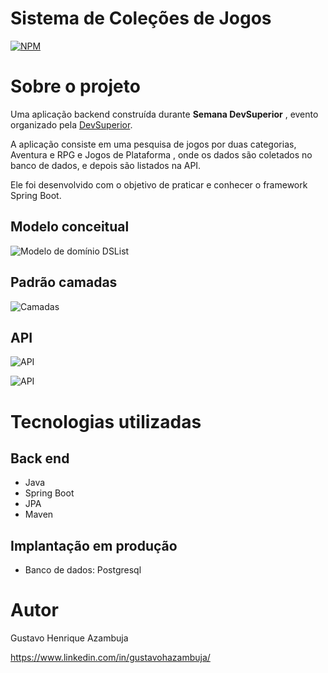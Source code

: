 
# Sistema de Coleções de Jogos
[![NPM](https://img.shields.io/npm/l/react)](https://github.com/devsuperior/sds1-wmazoni/blob/master/LICENSE) 

# Sobre o projeto

Uma aplicação backend construída durante **Semana DevSuperior** , evento organizado pela [DevSuperior](https://devsuperior.com "Site da DevSuperior").

A aplicação consiste em uma pesquisa de jogos por duas categorias, Aventura e RPG e Jogos de Plataforma , onde os dados são coletados no banco de dados, e depois são listados na API.

Ele foi desenvolvido com o objetivo de praticar e conhecer o framework Spring Boot.

## Modelo conceitual
![Modelo de domínio DSList](https://github.com/gustavoHazambuja/Images/blob/main/dslistProjeto/UML.png)

## Padrão camadas
![Camadas](https://github.com/gustavoHazambuja/Images/blob/main/dslistProjeto/Camadas.png)

## API
![API](https://github.com/gustavoHazambuja/Images/blob/main/dslistProjeto/Game.png)

![API](https://github.com/gustavoHazambuja/Images/blob/main/dslistProjeto/GamesList.png)

# Tecnologias utilizadas
## Back end
- Java
- Spring Boot
- JPA
- Maven
  
## Implantação em produção
- Banco de dados: Postgresql


# Autor

Gustavo Henrique Azambuja

https://www.linkedin.com/in/gustavohazambuja/

